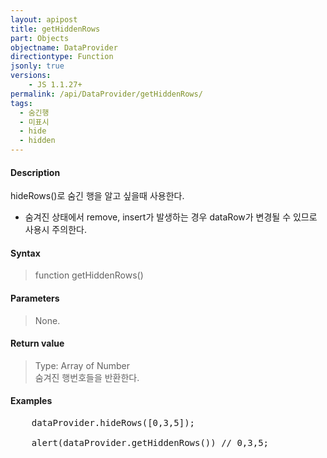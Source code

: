 ```yaml
---
layout: apipost
title: getHiddenRows
part: Objects
objectname: DataProvider
directiontype: Function
jsonly: true
versions:
    - JS 1.1.27+
permalink: /api/DataProvider/getHiddenRows/
tags:
  - 숨긴행 
  - 미표시
  - hide
  - hidden
---
```



#### Description

 hideRows()로 숨긴 행을 알고 싶을때 사용한다.      
 * 숨겨진 상태에서 remove, insert가 발생하는 경우 dataRow가 변경될 수 있므로 사용시 주의한다.  

#### Syntax

> function getHiddenRows()  

#### Parameters

> None.
 
#### Return value

> Type: Array of Number  
> 숨겨진 행번호들을 반환한다.     

#### Examples 

<pre class="prettyprint">
    dataProvider.hideRows([0,3,5]);

    alert(dataProvider.getHiddenRows()) // 0,3,5;
</pre>

